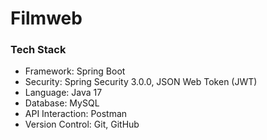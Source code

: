 # Filmweb

### Tech Stack
- Framework: Spring Boot 
- Security: Spring Security 3.0.0, JSON Web Token (JWT) 
- Language: Java 17 
- Database: MySQL 
- API Interaction: Postman 
- Version Control: Git, GitHub
